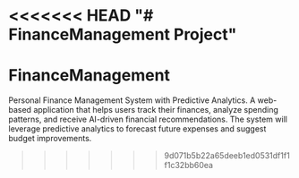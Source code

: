 <<<<<<< HEAD
"# FinanceManagement Project" 
=======
# FinanceManagement
 Personal Finance Management System with Predictive Analytics.  A web-based application that helps users track their finances, analyze spending patterns, and receive AI-driven financial recommendations. The system will leverage predictive analytics to forecast future expenses and suggest budget improvements.
>>>>>>> 9d071b5b22a65deeb1ed0531df1f1f1c32bb60ea
